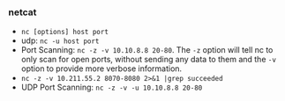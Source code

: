 ### netcat
- `nc [options] host port`
- udp: `nc -u host port`
- Port Scanning: `nc -z -v 10.10.8.8 20-80`. The `-z` option will tell nc to only scan for open ports, without sending any data to them and the `-v` option to provide more verbose information.
- `nc -z -v 10.211.55.2 8070-8080 2>&1 |grep succeeded`
- UDP Port Scanning: `nc -z -v -u 10.10.8.8 20-80`
